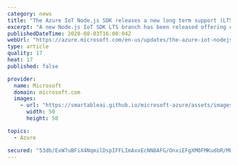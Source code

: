 ```yaml
---
category: news
title: "The Azure IoT Node.js SDK releases a new long term support (LTS) branch"
excerpt: "A new Node.js IoT SDK LTS branch has been released offering customers a guarantee that they will benefit from any necessary security or critical bug fixes with minimal impact to their device’s stable code."
publishedDateTime: 2020-08-03T16:00:04Z
webUrl: "https://azure.microsoft.com/en-us/updates/the-azure-iot-nodejs-sdk-releases-a-new-long-term-support-lts-release/"
type: article
quality: 17
heat: 17
published: false

provider:
  name: Microsoft
  domain: microsoft.com
  images:
    - url: "https://smartableai.github.io/microsoft-azure/assets/images/organizations/microsoft.com-50x50.jpg"
      width: 50
      height: 50

topics:
  - Azure

secured: "53db/ExW7uBFiX4NqmilDspIFFLImAxxEcNN8AFG/OnxiEFgXM0FMKudbR/MEUMxDfi3preCPqv3QS+8bGfkxC5x/PgqDkDHnBp6BrLp/pVp/KyY8fgH4lRUdPgIzKrUUbm85PVFxaAOHdmY4JeNLj7VgUEE7+t8TgzHrwn1R3cO5oirdRSxWwg15KhaIk8TEn0Xf7P8kIbRzLpC1dsg6rd6a1zRLpOZETZvA0n+SIsYgjNQx37hBOcRlNlFhATlY1f05CXmxRFqjSKiRQ6NPCss9dyt4RD43cYyKz2G9foPkj8UxCrk6QZmXdCI4w5w4mv/ywIoJciE/cvOrtkBCw==;ssGWtaLl133yRHXxJ0JswA=="
---
```


